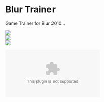 # Blur Trainer

Game Trainer for Blur 2010... 

![](Screenshots/Capture01.png)
</br>
![](Screenshots/Capture02.png)
</br>
![](Screenshots/Capture03.png)
</br>

![Blur Trainer.exe - Windows x64 [23.1 MB]](https://github.com/odell0111/Blur_Trainer/raw/main/Blur%20Trainer%20by%20Odell.exe)
